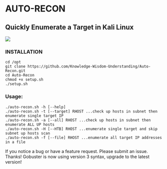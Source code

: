 # AUTO-RECON
## Quickly Enumerate a Target in Kali Linux

<img src="https://github.com/Knowledge-Wisdom-Understanding/Auto-Recon/blob/master/autorecon4.gif" />

### INSTALLATION
```
cd /opt
git clone https://github.com/Knowledge-Wisdom-Understanding/Auto-Recon.git
cd Auto-Recon
chmod +x setup.sh
./setup.sh
```

### Usage:
```
./auto-recon.sh -h [--help]
./auto-recon.sh -t [--target] RHOST ...check up hosts in subnet then enumerate single target IP
./auto-recon.sh -a [--all] RHOST ...check up hosts in subnet then enumerate ALL UP hosts
./auto-recon.sh -H [--HTB] RHOST ...enumerate single target and skip subnet up hosts scan
./auto-recon.sh -f [--file] RHOST ...enumerate all target IP addresses in a file
```
If you notice a bug or have a feature request. Please submit an issue. Thanks!
Gobuster is now using version 3 syntax, upgrade to the latest version!
